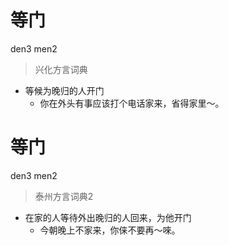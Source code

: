 # 等门
den3 men2
> 兴化方言词典
- 等候为晚归的人开门
  - 你在外头有事应该打个电话家来，省得家里～。


# 等门
den3 men2
> 泰州方言词典2
- 在家的人等待外出晚归的人回来，为他开门
  - 今朝晚上不家来，你俫不要再～唻。